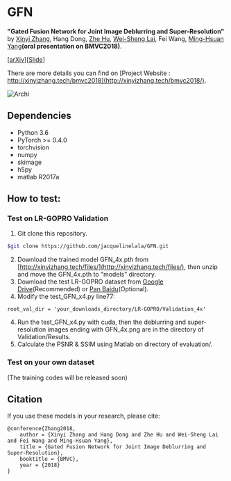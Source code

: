 # GFN

**"Gated Fusion Network for Joint Image Deblurring and Super-Resolution"** by [Xinyi Zhang](http://xinyizhang.tech), Hang Dong, [Zhe Hu](http://eng.ucmerced.edu/people/zhu), [Wei-Sheng Lai](http://graduatestudents.ucmerced.edu/wlai24/), Fei Wang, [Ming-Hsuan Yang](http://faculty.ucmerced.edu/mhyang/)**(oral presentation on BMVC2018)**.

[[arXiv](https://arxiv.org/abs/1807.10806)][[Slide](http://xinyizhang.tech/files/BMVC_slides.ppt)]

There are more details you can find on [Project Website : http://xinyizhang.tech/bmvc2018](http://xinyizhang.tech/bmvc2018/).

![Archi](http://xinyizhang.tech/content/images/2018/09/gated-fusion-network.png)

## Dependencies
* Python 3.6
* PyTorch >= 0.4.0
* torchvision
* numpy
* skimage
* h5py
* matlab R2017a

## How to test:
### Test on LR-GOPRO Validation
1. Git clone this repository.
```bash
$git clone https://github.com/jacquelinelala/GFN.git
```
2. Download the trained model GFN_4x.pth from [http://xinyizhang.tech/files/](http://xinyizhang.tech/files/), then unzip and move the GFN_4x.pth to "models" directory.
3. Download the test LR-GOPRO dataset from [Google Drive](https://drive.google.com/file/d/11TD3gVRtjlOobT8k9x2oXjEOx-dLtoDt/view?usp=sharing)(Recommended) or [Pan Baidu](https://pan.baidu.com/s/17oo5rDk4v2RUD3wzte_1aw?errno=0&errmsg=Auth%20Login%20Sucess&&bduss=&ssnerror=0&traceid=)(Optional).
3. Modify the test_GFN_x4.py line77: 
```
root_val_dir = 'your_downloads_directory/LR-GOPRO/Validation_4x'
```
4. Run the test_GFN_x4.py with cuda, then the deblurring and super-resolution images ending with GFN_4x.png are in the directory of Validation/Results.
5. Calculate the PSNR & SSIM using Matlab on directory of evaluation/.

### Test on your own dataset

(The training codes will be released soon)

## Citation

If you use these models in your research, please cite:

	@conference{Zhang2018,
		author = {Xinyi Zhang and Hang Dong and Zhe Hu and Wei-Sheng Lai and Fei Wang and Ming-Hsuan Yang},
		title = {Gated Fusion Network for Joint Image Deblurring and Super-Resolution},
		booktitle = {BMVC},
		year = {2018}
	}

